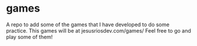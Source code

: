 # games
A repo to add some of the games that I have developed to do some practice. This games will be at jesusriosdev.com/games/ Feel free to go and play some of them!

